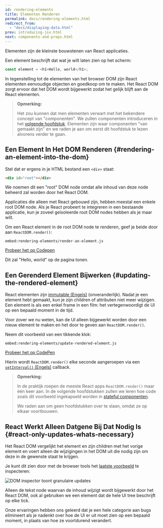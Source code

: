 ```yaml
---
id: rendering-elements
title: Elementen Renderen
permalink: docs/rendering-elements.html
redirect_from:
  - "docs/displaying-data.html"
prev: introducing-jsx.html
next: components-and-props.html
---
```


Elementen zijn de kleinste bouwstenen van React applicaties.

Een element beschrijft dat wat je wilt laten zien op het scherm:

```js
const element = <h1>Hello, world</h1>;
```

In tegenstelling tot de elementen van het browser DOM zijn React elementen eenvoudige objecten en goedkoop om te maken. Het React DOM zorgt ervoor dat het DOM wordt bijgewerkt zodat het gelijk blijft aan de React elementen.

>**Opmerking:**
>
>Het zou kunnen dat men elementen verwart met het bekendere concept van "componenten". We zullen componenten introduceren in het [volgende hoofdstuk](/docs/components-and-props.html). Elementen zijn waar componenten "van gemaakt zijn" en we raden je aan om eerst dit hoofdstuk te lezen alvorens verder te gaan.

## Een Element In Het DOM Renderen {#rendering-an-element-into-the-dom}

Stel dat er ergens in je HTML bestand een `<div>` staat:

```html
<div id="root"></div>
```

We noemen dit een "root" DOM node omdat alle inhoud van deze node beheerd zal worden door het React DOM.

Applicaties die alleen met React gebouwd zijn, hebben meestal een enkele root DOM node. Als je React probeert te integreren in een bestaande applicatie, kun je zoveel geïsoleerde root DOM nodes hebben als je maar wilt.

Om een React element in de root DOM node te renderen, geef je beide door aan `ReactDOM.render()`:

`embed:rendering-elements/render-an-element.js`

[Probeer het op Codepen](codepen://rendering-elements/render-an-element)

Dit zal "Hello, world" op de pagina tonen.

## Een Gerenderd Element Bijwerken {#updating-the-rendered-element}

React elementen zijn [immutable (Engels)](https://en.wikipedia.org/wiki/Immutable_object) (onveranderlijk). Nadat je een element hebt gemaakt, kun je zijn children of attributen niet meer wijzigen. Een element is als een enkel frame in een film: het vertegenwoordigt de UI op een bepaald moment in de tijd.

Voor zover we nu weten, kan de UI alleen bijgewerkt worden door een nieuw element te maken en het door te geven aan `ReactDOM.render()`.

Neem dit voorbeeld van een tikkende klok:

`embed:rendering-elements/update-rendered-element.js`

[Probeer het op CodePen](codepen://rendering-elements/update-rendered-element)

Hierin wordt `ReactDOM.render()` elke seconde aangeroepen via een [`setInterval()` (Engels)](https://developer.mozilla.org/en-US/docs/Web/API/WindowTimers/setInterval) callback.

>**Opmerking:**
>
>In de praktijk roepen de meeste React apps `ReactDOM.render()` maar één keer aan. In de volgende hoofdstukken zullen we leren hoe code zoals dit voorbeeld ingekapseld worden in [stateful componenten](/docs/state-and-lifecycle.html).
>
>We raden aan om geen hoofdstukken over te slaan, omdat ze op elkaar voortbouwen.

## React Werkt Alleen Datgene Bij Dat Nodig Is {#react-only-updates-whats-necessary}

Het React DOM vergelijkt het element en zijn children met het vorige element en voert alleen de wijzigingen in het DOM uit die nodig zijn om deze in de gewenste staat te krijgen.

Je kunt dit zien door met de browser tools het [laatste voorbeeld](codepen://rendering-elements/update-rendered-element)  te inspecteren:

![DOM inspector toont granulaire updates](../images/docs/granular-dom-updates.gif)

Alleen de tekst node waarvan de inhoud wijzigt wordt bijgewerkt door het React DOM, ook al gebruiken we een element dat de hele UI tree beschrijft op elke tick.

Onze ervaringen hebben ons geleerd dat je een hele categorie aan bugs elimineert als je nadenkt over hoe de UI er uit moet zien op een bepaald moment, in plaats van hoe ze voortdurend verandert.
